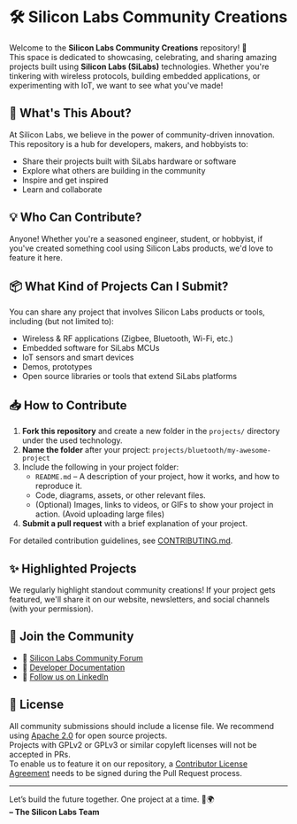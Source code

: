 # 🛠️ Silicon Labs Community Creations

Welcome to the **Silicon Labs Community Creations** repository! 🎉  
This space is dedicated to showcasing, celebrating, and sharing amazing projects built using **Silicon Labs (SiLabs)** technologies. Whether you're tinkering with wireless protocols, building embedded applications, or experimenting with IoT, we want to see what you've made!

## 🚀 What's This About?

At Silicon Labs, we believe in the power of community-driven innovation. This repository is a hub for developers, makers, and hobbyists to:

- Share their projects built with SiLabs hardware or software
- Explore what others are building in the community
- Inspire and get inspired
- Learn and collaborate

## 💡 Who Can Contribute?

Anyone! Whether you're a seasoned engineer, student, or hobbyist, if you've created something cool using Silicon Labs products, we'd love to feature it here.

## 📦 What Kind of Projects Can I Submit?

You can share any project that involves Silicon Labs products or tools, including (but not limited to):

- Wireless & RF applications (Zigbee, Bluetooth, Wi-Fi, etc.)
- Embedded software for SiLabs MCUs
- IoT sensors and smart devices
- Demos, prototypes
- Open source libraries or tools that extend SiLabs platforms

## 📥 How to Contribute

1. **Fork this repository** and create a new folder in the `projects/` directory under the used technology.
2. **Name the folder** after your project: `projects/bluetooth/my-awesome-project`
3. Include the following in your project folder:
    - `README.md` – A description of your project, how it works, and how to reproduce it.
    - Code, diagrams, assets, or other relevant files.
    - (Optional) Images, links to videos, or GIFs to show your project in action. (Avoid uploading large files) 
4. **Submit a pull request** with a brief explanation of your project.

For detailed contribution guidelines, see [CONTRIBUTING.md](https://github.com/SiliconLabsSoftware/community-creations/blob/main/.github/CONTRIBUTING.md).

## ✨ Highlighted Projects

We regularly highlight standout community creations! If your project gets featured, we'll share it on our website, newsletters, and social channels (with your permission).

## 🙌 Join the Community

- 💬 [Silicon Labs Community Forum](https://www.silabs.com/community)
- 🧠 [Developer Documentation](https://docs.silabs.com/)
- 📣 [Follow us on LinkedIn](https://www.linkedin.com/company/siliconlabs)

## 📜 License

All community submissions should include a license file. We recommend using [Apache 2.0](https://www.apache.org/licenses/LICENSE-2.0) for open source projects.  
Projects with GPLv2 or GPLv3 or similar copyleft licenses will not be accepted in PRs.   
To enable us to feature it on our repository, a [Contributor License Agreement](https://github.com/SiliconLabsSoftware/agreements-and-guidelines/blob/main/contributor_license_agreement.md) needs to be signed during the Pull Request process. 

---

Let’s build the future together. One project at a time. 🔧🌍  
**– The Silicon Labs Team**

